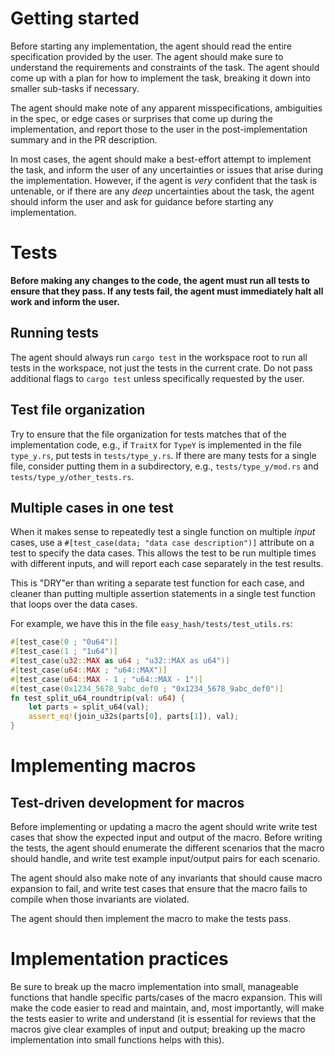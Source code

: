 # Getting started
Before starting any implementation, the agent should read the entire specification provided by the user. The agent should make sure to understand the requirements and constraints of the task. The agent should come up with a plan for how to implement the task, breaking it down into smaller sub-tasks if necessary.

The agent should make note of any apparent misspecifications, ambiguities in the spec, or edge cases or surprises that come up during the implementation, and report those to the user in the post-implementation summary and in the PR description.

In most cases, the agent should make a best-effort attempt to implement the task, and inform the user of any uncertainties or issues that arise during the implementation. However, if the agent is *very* confident that the task is untenable, or if there are any *deep* uncertainties about the task, the agent should inform the user and ask for guidance before starting any implementation.


# Tests
**Before making any changes to the code, the agent must run all tests to ensure that they pass. If any tests fail, the agent must immediately halt all work and inform the user.**

## Running tests
The agent should always run `cargo test` in the workspace root to run all tests in the workspace, not just the tests in the current crate. Do not pass additional flags to `cargo test` unless specifically requested by the user.

## Test file organization
Try to ensure that the file organization for tests matches that of the implementation code, e.g., if `TraitX` for `TypeY` is implemented in the file `type_y.rs`, put tests in `tests/type_y.rs`. If there are many tests for a single file, consider putting them in a subdirectory, e.g., `tests/type_y/mod.rs` and `tests/type_y/other_tests.rs`.

## Multiple cases in one test
When it makes sense to repeatedly test a single function on multiple *input* cases, use a `#[test_case(data; "data case description")]` attribute on a test to specify the data cases. This allows the test to be run multiple times with different inputs, and will report each case separately in the test results.

This is "DRY"er than writing a separate test function for each case, and cleaner than putting multiple assertion statements in a single test function that loops over the data cases.

For example, we have this in the file `easy_hash/tests/test_utils.rs`:
```rust
#[test_case(0 ; "0u64")]
#[test_case(1 ; "1u64")]
#[test_case(u32::MAX as u64 ; "u32::MAX as u64")]
#[test_case(u64::MAX ; "u64::MAX")]
#[test_case(u64::MAX - 1 ; "u64::MAX - 1")]
#[test_case(0x1234_5678_9abc_def0 ; "0x1234_5678_9abc_def0")]
fn test_split_u64_roundtrip(val: u64) {
    let parts = split_u64(val);
    assert_eq!(join_u32s(parts[0], parts[1]), val);
}
```




# Implementing macros
## Test-driven development for macros
Before implementing or updating a macro the agent should write write test cases that show the expected input and output of the macro. Before writing the tests, the agent should enumerate the different scenarios that the macro should handle, and write test example input/output pairs for each scenario.

The agent should also make note of any invariants that should cause macro expansion to fail, and write test cases that ensure that the macro fails to compile when those invariants are violated.

The agent should then implement the macro to make the tests pass.

# Implementation practices
Be sure to break up the macro implementation into small, manageable functions that handle specific parts/cases of the macro expansion. This will make the code easier to read and maintain, and, most importantly, will make the tests easier to write and understand (it is essential for reviews that the macros give clear examples of input and output; breaking up the macro implementation into small functions helps with this).

